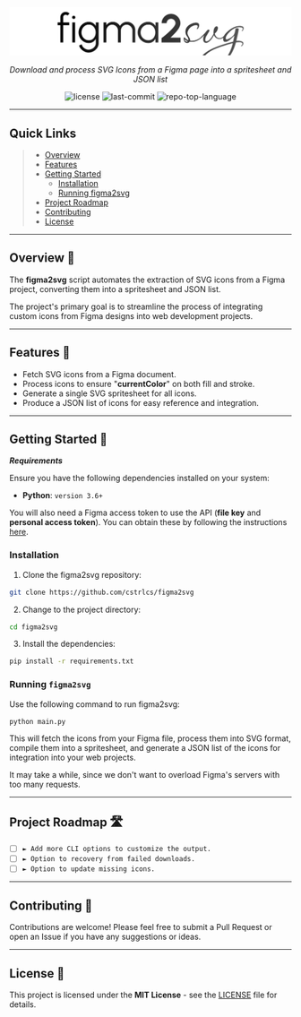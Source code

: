 <p align="center">
  <img src="logo.png" alt="Figma2SVG" />
</p>
<p align="center">
    <em>Download and process SVG Icons from a Figma page into a spritesheet and JSON list</em>
</p>
<p align="center">
	<img src="https://img.shields.io/github/license/cstrlcs/figma2svg?style=flat&color=0080ff" alt="license">
	<img src="https://img.shields.io/github/last-commit/cstrlcs/figma2svg?style=flat&logo=git&logoColor=white&color=0080ff" alt="last-commit">
	<img src="https://img.shields.io/github/languages/top/cstrlcs/figma2svg?style=flat&color=0080ff" alt="repo-top-language">
<p>
<hr>

## Quick Links

> - [ Overview](#-overview)
> - [ Features](#-features)
> - [ Getting Started](#-getting-started)
>   - [ Installation](#-installation)
>   - [Running figma2svg](#-running-figma2svg)
> - [ Project Roadmap](#-project-roadmap)
> - [ Contributing](#-contributing)
> - [ License](#-license)

---

## Overview 📖

The **figma2svg** script automates the extraction of SVG icons from a Figma project, converting them into a spritesheet and JSON list.

The project's primary goal is to streamline the process of integrating custom icons from Figma designs into web development projects.

---

## Features 🌟

- Fetch SVG icons from a Figma document.
- Process icons to ensure "**currentColor**" on both fill and stroke.
- Generate a single SVG spritesheet for all icons.
- Produce a JSON list of icons for easy reference and integration.

---

## Getting Started 🚀

**_Requirements_**

Ensure you have the following dependencies installed on your system:

- **Python**: `version 3.6+`

You will also need a Figma access token to use the API (**file key** and **personal access token**). You can obtain these by following the instructions [here](https://www.figma.com/developers/api#access-tokens).

### Installation

1. Clone the figma2svg repository:

```sh
git clone https://github.com/cstrlcs/figma2svg
```

2. Change to the project directory:

```sh
cd figma2svg
```

3. Install the dependencies:

```sh
pip install -r requirements.txt
```

### Running `figma2svg`

Use the following command to run figma2svg:

```sh
python main.py
```

This will fetch the icons from your Figma file, process them into SVG format, compile them into a spritesheet, and generate a JSON list of the icons for integration into your web projects.

It may take a while, since we don't want to overload Figma's servers with too many requests.

---

## Project Roadmap 🛣️

- [ ] `► Add more CLI options to customize the output.`
- [ ] `► Option to recovery from failed downloads.`
- [ ] `► Option to update missing icons.`

---

## Contributing 🤝

Contributions are welcome! Please feel free to submit a Pull Request or open an Issue if you have any suggestions or ideas.

---

## License 📝

This project is licensed under the **MIT License** - see the [LICENSE](LICENSE) file for details.
